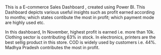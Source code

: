 This is a E-commerce Sales Dashboard , created using Power BI.
This Dashboard depicts various useful insights such as profit earned according to months;
which states contibute the most in profit;
which payment mode are highly used etc.

In this dashboard,
In November, highest profit is earned i.e. more than 10k.
Clothing sector is contributing 63% in stock.
In electronics, printers are the best sellig product in this store.
COD is widely used by customers i.e. 44%.
Madhya Pradesh contributes the most in profit.
